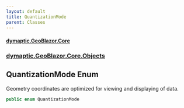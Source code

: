 ```yaml
---
layout: default
title: QuantizationMode
parent: Classes
---
```

#### [dymaptic.GeoBlazor.Core](index.html 'index')
### [dymaptic.GeoBlazor.Core.Objects](index.html#dymaptic.GeoBlazor.Core.Objects 'dymaptic.GeoBlazor.Core.Objects')

## QuantizationMode Enum

Geometry coordinates are optimized for viewing and displaying of data.

```csharp
public enum QuantizationMode
```
